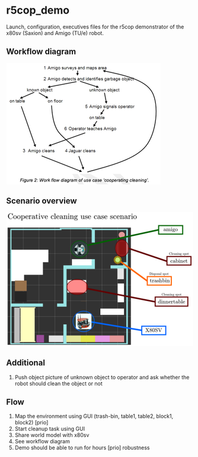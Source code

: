 # r5cop_demo

Launch, configuration, executives files for the r5cop demonstrator of the x80sv (Saxion) and Amigo (TU/e) robot.

## Workflow diagram
![Workflow diagram](img/workflow_diagram.png)

## Scenario overview
![Scenario](img/scenario.png)

## Additional 
1. Push object picture of unknown object to operator and ask whether the robot should clean the object or not 

## Flow
1. Map the environment using GUI (trash-bin, table1, table2, block1, block2) [prio]
2. Start cleanup task using GUI
3. Share world model with x80sv
4. See workflow diagram
5. Demo should be able to run for hours [prio] robustness
